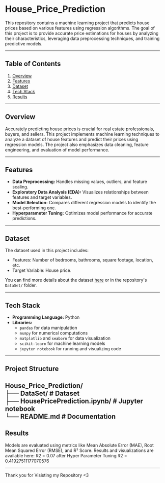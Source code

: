 # House_Price_Prediction

This repository contains a machine learning project that predicts house prices based on various features using regression algorithms. The goal of this project is to provide accurate price estimations for houses by analyzing their characteristics, leveraging data preprocessing techniques, and training predictive models.

---

## Table of Contents
1. [Overview](#overview)
2. [Features](#features)
3. [Dataset](#dataset)
4. [Tech Stack](#tech-stack)
8. [Results](#results)

---

## Overview

Accurately predicting house prices is crucial for real estate professionals, buyers, and sellers. This project implements machine learning techniques to analyze a dataset of house features and predict their prices using regression models. The project also emphasizes data cleaning, feature engineering, and evaluation of model performance.

---

## Features

- **Data Preprocessing:** Handles missing values, outliers, and feature scaling.
- **Exploratory Data Analysis (EDA):** Visualizes relationships between features and target variables.
- **Model Selection:** Compares different regression models to identify the best-performing one.
- **Hyperparameter Tuning:** Optimizes model performance for accurate predictions.

---

## Dataset

The dataset used in this project includes:
- Features: Number of bedrooms, bathrooms, square footage, location, etc.
- Target Variable: House price.

You can find more details about the dataset [here](https://kaggle.com/datasets/shree1992/housedata) or in the repository's `DataSet/` folder.

---

## Tech Stack

- **Programming Language:** Python
- **Libraries:**
  - `pandas` for data manipulation
  - `numpy` for numerical computations
  - `matplotlib` and `seaborn` for data visualization
  - `scikit-learn` for machine learning models
  - `jupyter notebook` for running and visualizing code

---

## Project Structure

House_Price_Prediction/ <br>
├── DataSet/ # Dataset <br>
├── HousePricePrediction.ipynb/ # Jupyter notebook <br>
└── README.md # Documentation <br>
---

## Results
Models are evaluated using metrics like Mean Absolute Error (MAE), Root Mean Squared Error (RMSE), and R² Score. Results and visualizations are available here:
R2 = 0.07
after Hyper Parameter Tuning
R2 = 0.41927511177070576

---
Thank you for Visisting my Repository <3
